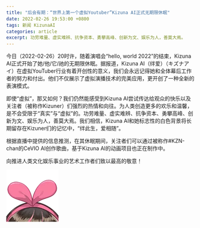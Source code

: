 ```yaml
---
title: "后会有期：“世界上第一个虚拟Youtuber”Kizuna AI正式无期限休眠"
date: 2022-02-26 19:53:00 +0800
tags: 新闻 KizunaAI
categories: article
excerpt: 功劳难量、虚实难辨、抗争资本、勇攀高峰、创新为文、娱乐为人，善莫大焉。
---
```


今日（2022-02-26）20时许，随着演唱会“hello, world 2022”的结束，Kizuna AI正式开始了她/他/它/祂的无期限休眠。据报道，Kizuna AI（绊爱）（キズナアイ）在虚拟YouTuber行业有着开创性的意义，我们会永远记得她和全体幕后工作者的努力和付出。他们不仅展示了虚拟演播技术的完美应用，更开创了一种全新的表演模式。

即使“虚拟”，那又如何？我们仍然能感受到Kizuna AI尝试传达给观众的快乐以及关注者（被称作Kizuner）们强烈的热情和向往。为人类创造更多的欢乐和温馨，是不会受限于“真实”与“虚拟”的。功劳难量、虚实难辨、抗争资本、勇攀高峰、创新为文、娱乐为人，善莫大焉。我们相信，Kizuna AI和她标志性的白色背景将长期留存在Kizuner们的记忆中，“绊此生，爱相随”。

根据直播中提供的信息推测，在其休眠期间，关注者们可以通过被称作\#KZN-chan的CeVIO AI创作歌曲，基于Kizuna AI的动画项目也正在制作中。

向推进人类文化娱乐事业的艺术工作者们致以最高的敬意！

![img](/assets/postres/2022-02-26-kizuna-ai-the-last-live/7c2cd61513fdbc988771bd95b6026268fe809c7e.webp)
